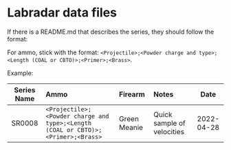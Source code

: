 # Labradar data files

If there is a README.md that describes the series, they should follow the format:

For ammo, stick with the format: `<Projectile>;<Powder charge and type>;<Length (COAL or CBTO)>;<Primer>;<Brass>`.

Example:

| Series Name | Ammo                                                      | Firearm                        | Notes                                                         |    Date    | 
|:-----------:|:----------------------------------------------------------|:-------------------------------|:--------------------------------------------------------------|:----------:|
|   SR0008    | `<Projectile>;<Powder charge and type>;<Length (COAL or CBTO)>;<Primer>;<Brass>` | Green Meanie          | Quick sample of velocities                                    | 2022-04-28 |





